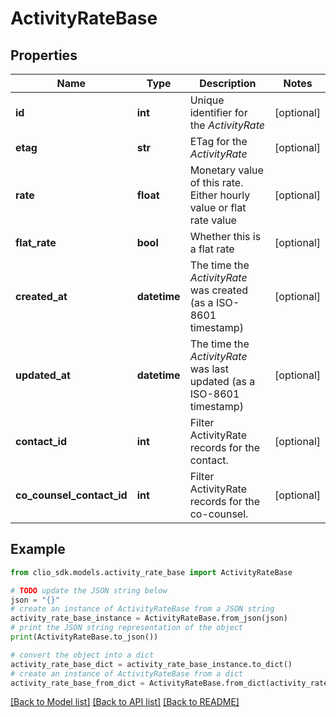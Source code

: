 # ActivityRateBase


## Properties

Name | Type | Description | Notes
------------ | ------------- | ------------- | -------------
**id** | **int** | Unique identifier for the *ActivityRate* | [optional] 
**etag** | **str** | ETag for the *ActivityRate* | [optional] 
**rate** | **float** | Monetary value of this rate. Either hourly value or flat rate value | [optional] 
**flat_rate** | **bool** | Whether this is a flat rate | [optional] 
**created_at** | **datetime** | The time the *ActivityRate* was created (as a ISO-8601 timestamp) | [optional] 
**updated_at** | **datetime** | The time the *ActivityRate* was last updated (as a ISO-8601 timestamp) | [optional] 
**contact_id** | **int** | Filter ActivityRate records for the contact. | [optional] 
**co_counsel_contact_id** | **int** | Filter ActivityRate records for the co-counsel. | [optional] 

## Example

```python
from clio_sdk.models.activity_rate_base import ActivityRateBase

# TODO update the JSON string below
json = "{}"
# create an instance of ActivityRateBase from a JSON string
activity_rate_base_instance = ActivityRateBase.from_json(json)
# print the JSON string representation of the object
print(ActivityRateBase.to_json())

# convert the object into a dict
activity_rate_base_dict = activity_rate_base_instance.to_dict()
# create an instance of ActivityRateBase from a dict
activity_rate_base_from_dict = ActivityRateBase.from_dict(activity_rate_base_dict)
```
[[Back to Model list]](../README.md#documentation-for-models) [[Back to API list]](../README.md#documentation-for-api-endpoints) [[Back to README]](../README.md)


